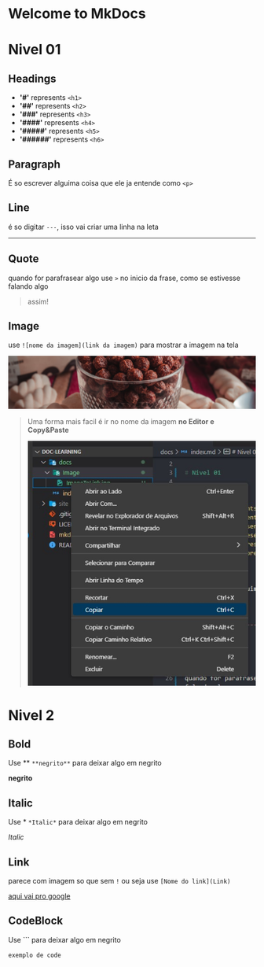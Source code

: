 # Welcome to MkDocs

# Nivel 01

## Headings

- **'#'** represents ```<h1>```
- **'##'** represents ```<h2>```
- **'###'** represents ```<h3>```
- **'####'** represents ```<h4>```
- **'#####'** represents ```<h5>```
- **'######'** represents ```<h6>```

## Paragraph

É so escrever alguima coisa que ele ja entende como ```<p>```

## Line

é so digitar  ```---```, isso vai criar uma linha na leta

---

## Quote

quando for parafrasear algo use ```>``` no inicio da frase, como se estivesse falando algo

> assim!

## Image

use ```![nome da imagem](link da imagem)``` para mostrar a imagem na tela

![ImageToLink](Image/ImageToLink.jpg)

> Uma forma mais facil é ir no nome da imagem **no Editor e Copy&Paste**
>
> ![ImageToLinkTip](Image/ImageToLinkTip.jpg)

# Nivel 2

## Bold

Use  ** ```**negrito**``` para deixar algo em negrito

**negrito**

## Italic

Use  * ```*Italic*``` para deixar algo em negrito

*Italic*

## Link

parece com imagem so que sem ```!``` ou seja use ```[Nome do link](Link)```

[aqui vai pro google](https://google.com)

## CodeBlock

Use  ``` para deixar algo em negrito

```
exemplo de code

```